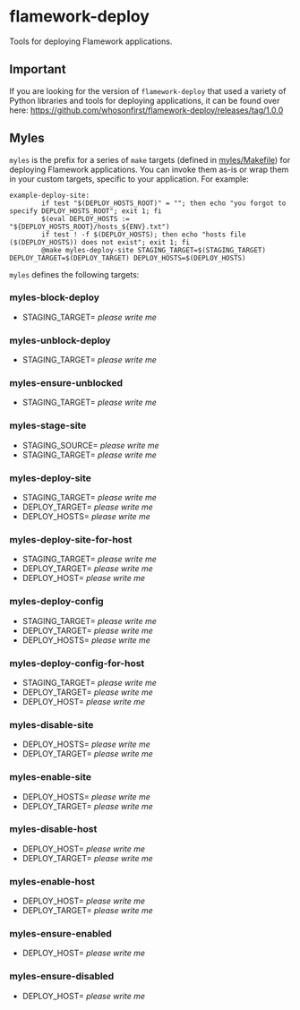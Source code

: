 # flamework-deploy

Tools for deploying Flamework applications.

## Important

If you are looking for the version of `flamework-deploy` that used a variety of Python libraries and tools for deploying applications, it can be found over here: https://github.com/whosonfirst/flamework-deploy/releases/tag/1.0.0

## Myles

`myles` is the prefix for a series of `make` targets (defined in [myles/Makefile](myles/Makefile)) for deploying Flamework applications. You can invoke them as-is or wrap them in your custom targets, specific to your application. For example:

```
example-deploy-site:
        if test "$(DEPLOY_HOSTS_ROOT)" = ""; then echo "you forgot to specify DEPLOY_HOSTS_ROOT"; exit 1; fi
        $(eval DEPLOY_HOSTS := "${DEPLOY_HOSTS_ROOT}/hosts_${ENV}.txt")
        if test ! -f $(DEPLOY_HOSTS); then echo "hosts file ($(DEPLOY_HOSTS)) does not exist"; exit 1; fi
        @make myles-deploy-site STAGING_TARGET=$(STAGING_TARGET) DEPLOY_TARGET=$(DEPLOY_TARGET) DEPLOY_HOSTS=$(DEPLOY_HOSTS)
```

`myles` defines the following targets:

### myles-block-deploy

* STAGING_TARGET= _please write me_

### myles-unblock-deploy

* STAGING_TARGET= _please write me_

### myles-ensure-unblocked

* STAGING_TARGET= _please write me_

### myles-stage-site

* STAGING_SOURCE= _please write me_
* STAGING_TARGET= _please write me_

### myles-deploy-site

* STAGING_TARGET= _please write me_
* DEPLOY_TARGET= _please write me_
* DEPLOY_HOSTS= _please write me_

### myles-deploy-site-for-host

* STAGING_TARGET= _please write me_
* DEPLOY_TARGET= _please write me_
* DEPLOY_HOST= _please write me_

### myles-deploy-config

* STAGING_TARGET= _please write me_
* DEPLOY_TARGET= _please write me_
* DEPLOY_HOSTS= _please write me_

### myles-deploy-config-for-host

* STAGING_TARGET= _please write me_
* DEPLOY_TARGET= _please write me_
* DEPLOY_HOST= _please write me_

### myles-disable-site

* DEPLOY_HOSTS= _please write me_
* DEPLOY_TARGET= _please write me_

### myles-enable-site

* DEPLOY_HOSTS= _please write me_
* DEPLOY_TARGET= _please write me_

### myles-disable-host

* DEPLOY_HOST= _please write me_
* DEPLOY_TARGET= _please write me_

### myles-enable-host

* DEPLOY_HOST= _please write me_
* DEPLOY_TARGET= _please write me_

### myles-ensure-enabled

* DEPLOY_HOST= _please write me_

### myles-ensure-disabled

* DEPLOY_HOST= _please write me_





